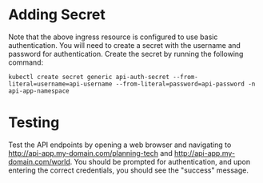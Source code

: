 
# Adding Secret 

Note that the above ingress resource is configured to use basic authentication. You will need to create a secret with the username and password for authentication. Create the secret by running the following command:

`kubectl create secret generic api-auth-secret --from-literal=username=api-username --from-literal=password=api-password -n api-app-namespace`

# Testing

Test the API endpoints by opening a web browser and navigating to http://api-app.my-domain.com/planning-tech and http://api-app.my-domain.com/world. You should be prompted for authentication, and upon entering the correct credentials, you should see the "success" message.


